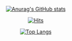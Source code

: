 <div align="center">
  
[![Anurag's GitHub stats](https://github-readme-stats.vercel.app/api?username=Topadonijah)](https://github.com/Topadonijah/github-readme-stats)
               
[![Hits](https://hits.seeyoufarm.com/api/count/incr/badge.svg?url=https%3A%2F%2Fgithub.com%2FTopadonijah&count_bg=%2379C83D&title_bg=%23555555&icon=counter-strike.svg&icon_color=%23E7E7E7&title=hits&edge_flat=false)](https://hits.seeyoufarm.com)
 
[![Top Langs](https://github-readme-stats.vercel.app/api/top-langs/?username=Topadonijah)](https://github.com/Tobadonijah/github-readme-stats)

</div>
<!---
Topadonijah/Topadonijah is a ✨ special ✨ repository because its `README.md` (this file) appears on your GitHub profile.
You can click the Preview link to take a look at your changes.
--->
